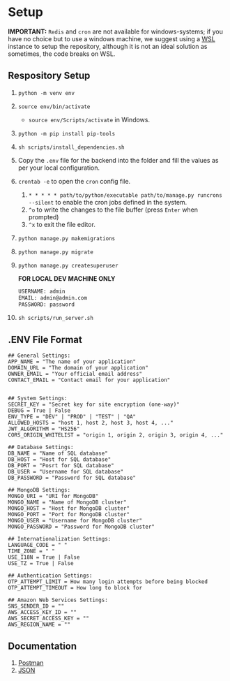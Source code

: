 # Setup

__IMPORTANT:__ `Redis` and `cron` are not available for windows-systems; if you have no choice but to use a windows machine, we suggest using a [WSL](https://learn.microsoft.com/en-us/windows/wsl/install) instance to setup the repository, although it is not an ideal solution as sometimes, the code breaks on WSL.

## Respository Setup

1. `python -m venv env`
2. `source env/bin/activate`
    - `source env/Scripts/activate` in Windows.
3. `python -m pip install pip-tools`
4. `sh scripts/install_dependencies.sh`
5. Copy the `.env` file for the backend into the folder and fill the values as per your local configuration.
6. `crontab -e` to open the `cron` config file.
   1. `* * * * * path/to/python/executable path/to/manage.py runcrons --silent` to enable the cron jobs defined in the system.
   2. `^o` to write the changes to the file buffer (press `Enter` when prompted)
   3. `^x` to exit the file editor.
7. `python manage.py makemigrations`
8. `python manage.py migrate`
9. `python manage.py createsuperuser`

    __FOR LOCAL DEV MACHINE ONLY__

    ```sh
    USERNAME: admin
    EMAIL: admin@admin.com
    PASSWORD: password
    ```

10. `sh scripts/run_server.sh`

## .ENV File Format

```env
## General Settings:
APP_NAME = "The name of your application"
DOMAIN_URL = "The domain of your application"
OWNER_EMAIL = "Your official email address"
CONTACT_EMAIL = "Contact email for your application"


## System Settings:
SECRET_KEY = "Secret key for site encryption (one-way)"
DEBUG = True | False
ENV_TYPE = "DEV" | "PROD" | "TEST" | "QA"
ALLOWED_HOSTS = "host 1, host 2, host 3, host 4, ..."
JWT_ALGORITHM = "HS256"
CORS_ORIGIN_WHITELIST = "origin 1, origin 2, origin 3, origin 4, ..."

## Database Settings:
DB_NAME = "Name of SQL database"
DB_HOST = "Host for SQL database"
DB_PORT = "Posrt for SQL database"
DB_USER = "Username for SQL database"
DB_PASSWORD = "Password for SQL database"

## MongoDB Settings:
MONGO_URI = "URI for MongoDB"
MONGO_NAME = "Name of MongoDB cluster"
MONGO_HOST = "Host for MongoDB cluster"
MONGO_PORT = "Port for MongoDB cluster"
MONGO_USER = "Username for MongoDB cluster"
MONGO_PASSWORD = "Password for MongoDB cluster"

## Internationalization Settings:
LANGUAGE_CODE = " "
TIME_ZONE = " "
USE_I18N = True | False
USE_TZ = True | False

## Authentication Settings:
OTP_ATTEMPT_LIMIT = How many login attempts before being blocked
OTP_ATTEMPT_TIMEOUT = How long to block for

## Amazon Web Services Settings:
SNS_SENDER_ID = ""
AWS_ACCESS_KEY_ID = ""
AWS_SECRET_ACCESS_KEY = ""
AWS_REGION_NAME = ""
```

## Documentation

1. [Postman](https://documenter.getpostman.com/view/17779018/2s93Y3wh65)
2. [JSON](https://github.com/Arkiralor/ProjectBoilerplate/blob/master/docs/backend/backend_postman_collection.json)
